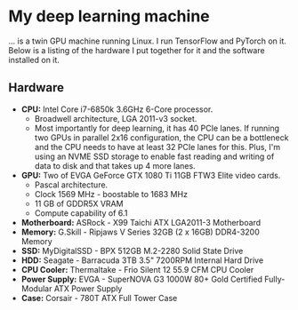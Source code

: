 # My deep learning machine

... is a twin GPU machine running Linux. I run TensorFlow and PyTorch
on it. Below is a listing of the hardware I put together for it
and the software installed on it.

## Hardware

* __CPU:__ Intel Core i7-6850k 3.6GHz 6-Core processor.
    * Broadwell architecture, LGA 2011-v3 socket.
    * Most importantly for deep learning, it has 40 PCIe lanes. If running two GPUs in parallel 2x16 configuration, the CPU can be a bottleneck and the CPU needs to
  have at least 32 PCIe lanes for this. Plus, I'm using an NVME SSD
  storage to enable fast reading and writing of data to disk and that
  takes up 4 more lanes.
* __GPU:__ Two of EVGA GeForce GTX 1080 Ti 11GB FTW3 Elite video cards.
    * Pascal architecture.
    * Clock 1569 MHz - boostable to 1683 MHz
    * 11 GB of GDDR5X VRAM
    * Compute capability of 6.1
* __Motherboard:__ ASRock - X99 Taichi ATX LGA2011-3 Motherboard
* __Memory:__ G.Skill - Ripjaws V Series 32GB (2 x 16GB) DDR4-3200 Memory
* __SSD:__ MyDigitalSSD - BPX 512GB M.2-2280 Solid State Drive
* __HDD:__ Seagate - Barracuda 3TB 3.5" 7200RPM Internal Hard Drive
* __CPU Cooler:__ Thermaltake - Frio Silent 12 55.9 CFM CPU Cooler
* __Power Supply:__ EVGA - SuperNOVA G3 1000W 80+ Gold Certified Fully-Modular ATX Power Supply
* __Case:__ Corsair - 780T ATX Full Tower Case


